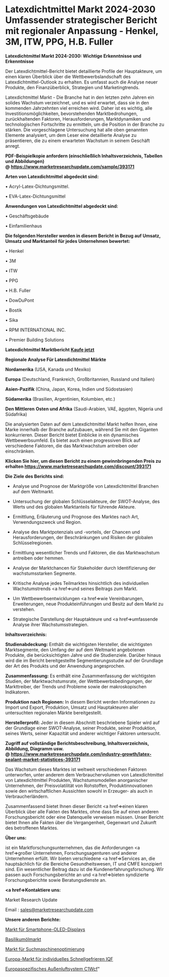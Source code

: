 # Latexdichtmittel Markt 2024-2030 Umfassender strategischer Bericht mit regionaler Anpassung - Henkel, 3M, ITW, PPG, H.B. Fuller

<strong>Latexdichtmittel Markt 2024-2030: Wichtige Erkenntnisse und Erkenntnisse</strong>

Der Latexdichtmittel-Bericht bietet detaillierte Profile der Hauptakteure, um einen klaren Überblick über die Wettbewerbslandschaft des Latexdichtmittel-Outlook zu erhalten. Es umfasst auch die Analyse neuer Produkte, den Finanzüberblick, Strategien und Marketingtrends.

Latexdichtmittel Markt - Die Branche hat in den letzten zehn Jahren ein solides Wachstum verzeichnet, und es wird erwartet, dass sie in den kommenden Jahrzehnten viel erreichen wird. Daher ist es wichtig, alle Investitionsmöglichkeiten, bevorstehenden Marktbedrohungen, zurückhaltenden Faktoren, Herausforderungen, Marktdynamiken und technologischen Fortschritte zu ermitteln, um die Position in der Branche zu stärken. Die vorgeschlagene Untersuchung hat alle oben genannten Elemente analysiert, um dem Leser eine detaillierte Analyse zu präsentieren, die zu einem erwarteten Wachstum in seinem Geschäft anregt.

<strong><b>PDF-Beispielkopie anfordern (einschließlich Inhaltsverzeichnis, Tabellen und Abbildungen) @ </b></strong><strong><a href=https://www.marketresearchupdate.com/sample/393171><strong>https://www.marketresearchupdate.com/sample/393171</u></a></strong></strong>

<strong>Arten von Latexdichtmittel abgedeckt sind:</strong>

• Acryl-Latex-Dichtungsmittel.

• EVA-Latex-Dichtungsmittel

<strong>Anwendungen von Latexdichtmittel abgedeckt sind:</strong>

• Geschäftsgebäude

• Einfamilienhaus

<strong>Die folgenden Hersteller werden in diesem Bericht in Bezug auf Umsatz, Umsatz und Marktanteil für jedes Unternehmen bewertet:</strong>

• Henkel

• 3M

• ITW

• PPG

• H.B. Fuller

• DowDuPont

• Bostik

• Sika

• RPM INTERNATIONAL INC.

• Premier Building Solutions

<strong>Latexdichtmittel Marktbericht <a href=https://www.marketresearchupdate.com/buynow/393171>Kaufe jetzt</a></strong>

<strong>Regionale Analyse Für Latexdichtmittel Märkte</strong>

<strong>Nordamerika</strong> (USA, Kanada und Mexiko)

<strong>Europa</strong> (Deutschland, Frankreich, Großbritannien, Russland und Italien)

<strong>Asien-Pazifik</strong> (China, Japan, Korea, Indien und Südostasien)

<strong>Südamerika</strong> (Brasilien, Argentinien, Kolumbien, etc.)

<strong>Den Mittleren</strong> <strong>Osten und Afrika</strong> (Saudi-Arabien, VAE, ägypten, Nigeria und Südafrika)

Die analysierten Daten auf dem Latexdichtmittel Markt helfen Ihnen, eine Marke innerhalb der Branche aufzubauen, während Sie mit den Giganten konkurrieren. Dieser Bericht bietet Einblicke in ein dynamisches Wettbewerbsumfeld. Es bietet auch einen progressiven Blick auf verschiedene Faktoren, die das Marktwachstum antreiben oder einschränken.

<strong>Klicken Sie hier, um diesen Bericht zu einem gewinnbringenden Preis zu erhalten
</strong><strong><a href=https://www.marketresearchupdate.com/discount/393171>https://www.marketresearchupdate.com/discount/393171</b></u></strong></a>

<strong>Die Ziele des Berichts sind:</strong>

- Analyse und Prognose der Marktgröße von Latexdichtmittel Branchen auf dem Weltmarkt.

- Untersuchung der globalen Schlüsselakteure, der SWOT-Analyse, des Werts und des globalen Marktanteils für führende Akteure.

- Ermittlung, Erläuterung und Prognose des Marktes nach Art, Verwendungszweck und Region.

- Analyse des Marktpotenzials und -vorteils, der Chancen und Herausforderungen, der Beschränkungen und Risiken der globalen Schlüsselregionen.

- Ermittlung wesentlicher Trends und Faktoren, die das Marktwachstum antreiben oder hemmen.

- Analyse der Marktchancen für Stakeholder durch Identifizierung der wachstumsstarken Segmente.

- Kritische Analyse jedes Teilmarktes hinsichtlich des individuellen Wachstumstrends <a href=>und</a> seines Beitrags zum Markt.

- Um Wettbewerbsentwicklungen <a href=>wie</a> Vereinbarungen, Erweiterungen, neue Produkteinführungen und Besitz auf dem Markt zu verstehen.

- Strategische Darstellung der Hauptakteure und <a href=>umfas</a>sende Analyse ihrer Wachstumsstrategien.

<strong>Inhaltsverzeichnis:</strong>

<strong>Studienabdeckung:</strong> Enthält die wichtigsten Hersteller, die wichtigsten Marktsegmente, den Umfang der auf dem Weltmarkt angebotenen Produkte, die berücksichtigten Jahre und die Studienziele. Darüber hinaus wird die im Bericht bereitgestellte Segmentierungsstudie auf der Grundlage der Art des Produkts und der Anwendung angesprochen.

<strong>Zusammenfassung:</strong> Es enthält eine Zusammenfassung der wichtigsten Studien, der Marktwachstumsrate, der Wettbewerbsbedingungen, der Markttreiber, der Trends und Probleme sowie der makroskopischen Indikatoren.

<strong>Produktion nach Regionen:</strong> In diesem Bericht werden Informationen zu Import und Export, Produktion, Umsatz und Hauptakteuren aller untersuchten regionalen Märkte bereitgestellt.

<strong>Herstellerprofil:</strong> Jeder in diesem Abschnitt beschriebene Spieler wird auf der Grundlage einer SWOT-Analyse, seiner Produkte, seiner Produktion, seines Werts, seiner Kapazität und anderer wichtiger Faktoren untersucht.

<strong><b>Zugriff auf vollständige Berichtsbeschreibung, Inhaltsverzeichnis, Abbildung, Diagramm usw. @ </b></strong><strong><a href=https://www.marketresearchupdate.com/industry-growth/latex-sealant-market-statistices-393171>https://www.marketresearchupdate.com/industry-growth/latex-sealant-market-statistices-393171</a></strong>

Das Wachstum dieses Marktes ist weltweit verschiedenen Faktoren unterworfen, unter anderem dem Verbrauchervolumen von Latexdichtmittel von Latexdichtmittel Produkten, Wachstumsmodellen anorganischer Unternehmen, der Preisvolatilität von Rohstoffen, Produktinnovationen sowie den wirtschaftlichen Aussichten sowohl in Erzeuger- als auch in Verbraucherländern.

Zusammenfassend bietet Ihnen dieser Bericht <a href=>einen</a> klaren Überblick über alle Fakten des Marktes, ohne dass Sie auf einen anderen Forschungsbericht oder eine Datenquelle verweisen müssen. Unser Bericht bietet Ihnen alle Fakten über die Vergangenheit, Gegenwart und Zukunft des betroffenen Marktes.

<strong>Über uns:</strong>

 ist ein Marktforschungsunternehmen, das die Anforderungen <a href=>großer</a> Unternehmen, Forschungsagenturen und anderer Unternehmen erfüllt. Wir bieten verschiedene <a href=>Services</a> an, die hauptsächlich für die Bereiche Gesundheitswesen, IT und CMFE konzipiert sind. Ein wesentlicher Beitrag dazu ist die Kundenerfahrungsforschung. Wir passen auch Forschungsberichte an und <a href=>bieten</a> syndizierte Forschungsberichte sowie Beratungsdienste an.

<strong><a href=>Kontaktiere uns:</a></strong>

Market Research Update

Email : sales@marketresearchupdate.com

<strong>Unsere anderen Berichte:</strong>

<a href=https://www.linkedin.com/pulse/smartphone-oled-display-market-opportunities>Markt für Smartphone-OLED-Displays</a>

<a href=https://www.linkedin.com/pulse/basil-oil-market-2023-analysis-growth-drivers>Basilikumölmarkt</a>

<a href=https://www.linkedin.com/pulse/search-engine-optimization-marketing-market>Markt für Suchmaschinenoptimierung</a>

<a href=https://www.linkedin.com/pulse/europe-individual-quick-freezing-iqf-market-2023>Europa-Markt für individuelles Schnellgefrieren IQF</a>

<a href=https://www.linkedin.com/pulse/europe-dedicated-outdoor-air-system-c1wcf/>Europaspezifisches Außenluftsystem C1Wcf</a>"
